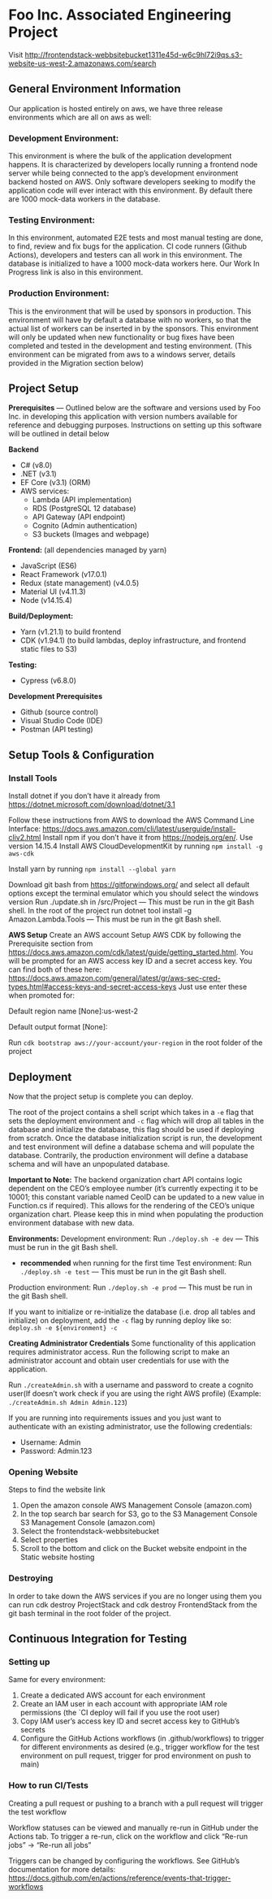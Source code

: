 # Foo Inc. Associated Engineering Project
Visit http://frontendstack-webbsitebucket1311e45d-w6c9hl72i9qs.s3-website-us-west-2.amazonaws.com/search

## General Environment Information

Our application is hosted entirely on aws, we have three release environments which are all on aws as well:

### Development Environment: 

This environment is where the bulk of the application development happens. It is characterized by developers locally running a frontend node server while being connected to the app’s development environment backend hosted on AWS. Only software developers seeking to modify the application code will ever interact with this environment. By default there are 1000 mock-data workers in the database.

### Testing Environment: 

In this environment, automated E2E tests and most manual testing are done, to find, review and fix bugs for the application. CI code runners (Github Actions), developers and testers can all work in this environment. The database is initialized to have a 1000 mock-data workers here. Our Work In Progress link is also in this environment.

### Production Environment: 

This is the environment that will be used by sponsors in production. This environment will have by default a database with no workers, so that the actual list of workers can be inserted in by the sponsors. This environment will only be updated when new functionality or bug fixes have been completed and tested in the development and testing environment. (This environment can be migrated from aws to a windows server, details provided in the Migration section below)

## Project Setup

**Prerequisites** — Outlined below are the software and versions used by Foo Inc. in developing this application with version numbers available for reference and debugging purposes. Instructions on setting up this software will be outlined in detail below

**Backend**
+ C# (v8.0)
+ .NET (v3.1)
+ EF Core (v3.1) (ORM)
+ AWS services:
  + Lambda (API implementation)
  + RDS (PostgreSQL 12 database)
  + API Gateway (API endpoint)
  + Cognito (Admin authentication)
  + S3 buckets (Images and webpage)

**Frontend:** (all dependencies managed by yarn)
+ JavaScript (ES6)
+ React Framework (v17.0.1)
+ Redux (state management) (v4.0.5)
+ Material UI (v4.11.3)
+ Node (v14.15.4)

**Build/Deployment:**
+ Yarn (v1.21.1) to build frontend
+ CDK (v1.94.1) (to build lambdas, deploy infrastructure, and frontend static files to S3) 

**Testing:**
+ Cypress (v6.8.0)

**Development Prerequisites**
+ Github (source control)
+ Visual Studio Code (IDE)
+ Postman (API testing)

## Setup Tools & Configuration

### Install Tools
Install dotnet if you don’t have it already from https://dotnet.microsoft.com/download/dotnet/3.1

Follow these instructions from AWS to download the AWS Command Line Interface: https://docs.aws.amazon.com/cli/latest/userguide/install-cliv2.html
Install npm if you don’t have it from https://nodejs.org/en/. Use version 14.15.4
Install AWS CloudDevelopmentKit by running `npm install -g aws-cdk`

Install yarn by running `npm install --global yarn`

Download git bash from https://gitforwindows.org/ and select all default options except the terminal emulator which you should select the windows version
Run ./update.sh in /src/Project — This must be run in the git Bash shell. 
In the root of the project run dotnet tool install -g Amazon.Lambda.Tools — This must be run in the git Bash shell. 



**AWS Setup**
Create an AWS account
Setup AWS CDK by following the Prerequisite section from https://docs.aws.amazon.com/cdk/latest/guide/getting_started.html. You will be prompted for an AWS access key ID and a secret access key. You can find both of these here: https://docs.aws.amazon.com/general/latest/gr/aws-sec-cred-types.html#access-keys-and-secret-access-keys
Just use enter these when promoted for:

Default region name [None]:us-west-2

Default output format [None]:

Run `cdk bootstrap aws://your-account/your-region` in the root folder of the project


## Deployment
Now that the project setup is complete you can deploy.

The root of the project contains a shell script which takes in a `-e` flag that sets the deployment environment and `-c` flag which will drop all tables in the database and initialize the database, this flag should be used if deploying from scratch. Once the database initialization script is run, the development and test environment will define a database schema and will populate the database. Contrarily, the production environment will define a database schema and will have an unpopulated database.

**Important to Note:**
The backend organization chart API contains logic dependent on the CEO’s employee number (it’s currently expecting it to be 10001; this constant variable named CeoID can be updated to a new value in Function.cs if required). This allows for the rendering of the CEO’s unique organization chart. Please keep this in mind when populating the production environment database with new data.

**Environments:**
Development environment: Run  `./deploy.sh -e dev` — This must be run in the git Bash shell.
+ **recommended** when running for the first time
Test environment: Run `./deploy.sh -e test` — This must be run in the git Bash shell.

Production environment: Run `./deploy.sh -e prod` — This must be run in the git Bash shell.

If you want to initialize or re-initialize the database (i.e. drop all tables and initialize) on deployment, add the `-c` flag by running deploy like so: `deploy.sh -e ${environment} -c`

**Creating Administrator Credentials**
Some functionality of this application requires administrator access. Run the following script to make an administrator account and obtain user credentials for use with the application.

Run `./createAdmin.sh` with a username and password to create a cognito user(If doesn’t work check if you are using the right AWS profile) (Example: `./createAdmin.sh Admin Admin.123`)

If you are running into requirements issues and you just want to authenticate with an existing administrator, use the following credentials:
+ Username: Admin
+ Password: Admin.123

### Opening Website
Steps to find the website link
1. Open the amazon console AWS Management Console (amazon.com)
2. In the top search bar search for S3, go to the S3 Management Console S3 Management Console (amazon.com)
3. Select the frontendstack-webbsitebucket 
4. Select properties
5. Scroll to the bottom and click on the Bucket website endpoint in the Static website hosting

### Destroying
In order to take down the AWS services if you are no longer using them you can run
cdk destroy ProjectStack and cdk destroy FrontendStack from the git bash terminal in the root folder of the project.

## Continuous Integration for Testing

### Setting up
Same for every environment:
1. Create a dedicated AWS account for each environment
2. Create an IAM user in each account with appropriate IAM role permissions (the `CI deploy will fail if you use the root user)
3. Copy IAM user’s access key ID and secret access key to GitHub’s secrets
4. Configure the GitHub Actions workflows (in .github/workflows) to trigger for different environments as desired (e.g., trigger workflow for the test environment on pull request, trigger for prod environment on push to main)

### How to run CI/Tests
Creating a pull request or pushing to a branch with a pull request will trigger the test workflow

Workflow statuses can be viewed and manually re-run in GitHub under the Actions tab. To trigger a re-run, click on the workflow and click “Re-run jobs” → “Re-run all jobs”

Triggers can be changed by configuring the workflows. See GitHub’s documentation for more details: https://docs.github.com/en/actions/reference/events-that-trigger-workflows

